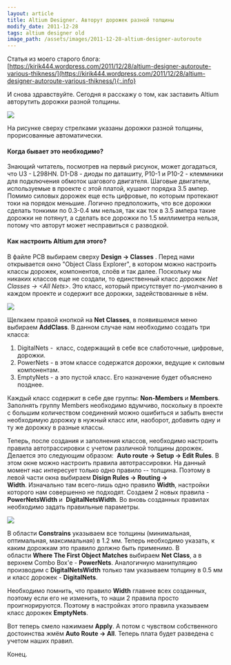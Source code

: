 ```yaml
---
layout: article
title: Altium Designer. Авторут дорожек разной толщины
modify_date: 2011-12-28
tags: altium designer old
image_path: /assets/images/2011-12-28-altium-designer-autoroute
---
```


Статья из моего старого блога: [https://kirik444.wordpress.com/2011/12/28/altium-designer-autoroute-various-thikness/](https://kirik444.wordpress.com/2011/12/28/altium-designer-autoroute-various-thikness/){:.info}

И снова здравствуйте. Сегодня я расскажу о том, как заставить Altium авторутить дорожки разной толщины.

![]({{page.image_path}}/00-pcb.png)


На рисунке сверху стрелками указаны дорожки разной толщины, прорисованные автоматически.

#### Когда бывает это необходимо?

Знающий читатель, посмотрев на первый рисунок, может догадаться, что U3 - L298HN. D1-D8 - диоды по даташиту, P10-1 и P10-2 - клеммники для подключения обмоток шагового двигателя. Шаговые двигатели, используемые в проекте с этой платой, кушают порядка 3.5 ампер. Помимо силовых дорожек еще есть цифровые, по которым протекают токи на порядок меньшие. Логично предположить, что все дорожки сделать тонкими по 0.3-0.4 мм нельзя, так как ток в 3.5 ампера такие дорожки не потянут, а сделать все дорожки по 1.5 миллиметра нельзя, потому что авторут может несправиться с разводкой.

#### Как настроить Altium для этого?

В файле PCB выбираем сверху **Design → Classes** . Перед нами открывается окно "Object Class Explorer", в котором можно настроить классы дорожек, компонентов, слоёв и так далее. Поскольку мы никаких классов еще не создали, то единственный класс дорожек *Net Classes → &lt;All Nets>*. Это класс, который присутствует по-умолчанию в каждом проекте и содержит все дорожки, задействованные в нём.

![]({{page.image_path}}/01-all-classes.png)


Щелкаем правой кнопкой на **Net Classes**, в появившемся меню выбираем **AddClass**. В данном случае нам необходимо создать три класса:

1. DigitalNets -  класс, содержащий в себе все слаботочные, цифровые, дорожки.
2. PowerNets - в этом классе содержатся дорожки, ведущие к силовым компонентам.
5. EmptyNets - а это пустой класс. Его назначение будет объяснено позднее.

Каждый класс содержит в себе две группы: **Non-Members** и **Members**. Заполнять группу Members необходимо вдумчиво, поскольку в проекте с большим количеством соединений можно ошибиться и забыть внести необходимую дорожку в нужный класс или, наоборот, добавить одну и ту же дорожку в разные классы.

Теперь, после создания и заполнения классов, необходимо настроить правила автотрассировки с учетом различной толщины дорожек. Делается это следующим образом:  **Auto route → Setup → Edit Rules**. В этом окне можно настроить правила автотрассировки. На данный момент нас интересует только одно правило -- толщина. Поэтому в левой части окна выбираем **Disign Rules → Routing → Width**. Изначально там всего-лишь одно правило **Width**, настройки которого нам совершенно не подходят. Создаем 2 новых правила - **PowerNetsWidth** и  **DigitalNetsWidth**. Во вновь созданных правилах необходимо задать правильные параметры.

![]({{page.image_path}}/02-new-class.png)

В области **Constrains** указываем все толщины (минимальная, оптимальная, максимальная) в 1.2 мм. Теперь необходимо указать, к каким дорожкам это правило должно быть применимо. В области **Where The First Object Matches** выбираем **Net Class**, а в верхнем Combo Box'e - **PowerNets**. Аналогичную манипуляцию производим с **DigitalNetsWidth** только там указываем толщину в 0.5 мм и класс дорожек - **DigitalNets**.


Необходимо помнить, что правило **Width** главнее всех созданных, поэтому если его не изменить, то наши 2 правила просто проигнорируются. Поэтому в настройках этого правила указываем класс дорожек **EmptyNets**.


Вот теперь смело нажимаем **Apply**. А потом с чувством собственного достоинства жмём **Auto Route → All**. Теперь плата будет разведена с учетом наших правил.

Конец.
